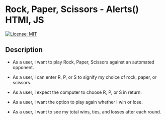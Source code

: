 # Rock, Paper, Scissors - Alerts() HTMl, JS

[![License: MIT](https://img.shields.io/badge/License-MIT-yellow.svg)](https://opensource.org/licenses/MIT)

## Description

- As a user, I want to play Rock, Paper, Scissors against an automated opponent.

- As a user, I can enter R, P, or S to signify my choice of rock, paper, or scissors.

- As a user, I expect the computer to choose R, P, or S in return.

- As a user, I want the option to play again whether I win or lose.

- As a user, I want to see my total wins, ties, and losses after each round.
